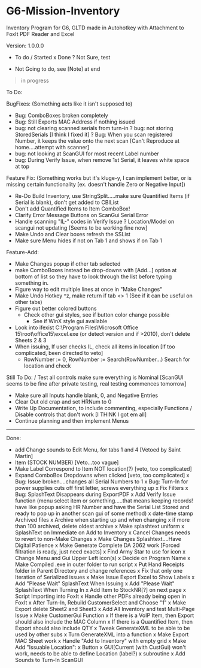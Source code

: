 # G6-Mission-Inventory
Inventory Program for G6, GLTD made in Autohotkey with Attachment to FoxIt PDF Reader and Excel

Version: 1.0.0.0

 - To do
 / Started
 x Done
 ? Not Sure, test
 * Not Going to do, see [Note] at end
 > in progress

To Do:

BugFixes: (Something acts like it isn't supposed to)
 - Bug: ComboBoxes broken completely
 - Bug: Still Exports MAC Address if nothing issued
 - bug: not clearing scanned serials from turn-in
 ? bug: not storing StoredSerials [I think I fixed it]
 ? Bug: When you scan registered Number, it keeps the value onto the next scan [Can't Reproduce at home....attempt with scanner]
 - bug: not looking at ScanGUI for most recent Label number
 - bug: During Verify Issue, when remove 1st Serial, it leaves white space at top

Feature Fix: (Something works but it's kluge-y, I can implement better, or is missing certain functionality [ex. doesn't handle Zero or Negative Input])
 - Re-Do Build Inventory, use StringSplit.....make sure Quantified Items (if Serial is blank), don't get added to CBIList
 - Don't add Quantified Items to Item ComboBox!
 - Clarify Error Message Buttons on ScanGui Serial Error
 - Handle scanning "IL-" codes in Verify Issue
 ? Location/Model on scangui not updating [Seems to be working fine now]
 - Make Undo and Clear boxes refresh the SSList
 - Make sure Menu hides if not on Tab 1 and shows if on Tab 1

Feature-Add:
 - Make Changes popup if other tab selected
 - make ComboBoxes instead be drop-downs with [Add...] option at bottom of list so they have to look through the list before typing something in.
 - Figure way to edit multiple lines at once in "Make Changes"
 - Make Undo Hotkey ^z, make return if tab <> 1 (See if it can be useful on other tabs)
 - Figure out better colored buttons
   - Check other gui styles, see if button color change possible
     - See if WinX style gui available
 - Look into ifexist C:\Program Files\Microsoft Office 15\root\office15\excel.exe (or detect version and if >2010), don't delete Sheets 2 & 3
 - When issuing, If user checks IL, check all items in location	[If too complicated, been directed to veto]
    - RowNumber := 0, RowNumber := Search(RowNumber...) Search for location and check

Still To Do:
 / Test all controls make sure everything is Nominal [ScanGUI seems to be fine after private testing, real testing commences tomorrow]
 - Make sure all Inputs handle blank, 0, and Negative Entries
 - Clear Out old crap and set HRNum to 0
 - Write Up Documentation, to include commenting, especially Functions
 / Disable controls that don't work [I THINK I got em all]
 - Continue planning and then implement Menus
 

 
----------------------------------------------------------

Done:
 * add Change sounds to  Edit Menu, for tabs 1 and 4 [Vetoed by Saint Martin]
 * Item (STOCK NUMBER) [Veto...too vague]
 * Make Label Correspond to Item NOT location(?)	[veto, too complicated]
 * Expand ComboBox Dropdowns when clicked	[veto, too complicated]
 x Bug: Issue broken....changes all Serial Numbers to 1
 x Bug: Turn-In for power supplies cuts off first letter, screws everything up
 x Fix Filters
 x Bug: SplashText Disappears during ExportPDF
 x Add Verify Issue function (menu select item or something.....that means keeping records! have like popup asking HR Number and have the Serial List Stored and ready to pop up in another scan gui of some method)
 x date-time stamp Archived files 
 x Archive when starting up and when changing
 x if more than 100 archived, delete oldest archive
 x Make splashtext uniform
 x SplashText on Immediate on Add to Inventory
 x Cancel Changes needs to revert to non-Make Changes
 x Make Changes Splashtext....Have Digital Patience
 x Make Generate Complete DA 2062 work [Forced filtration is ready, just need exacts]
 x Find Army Star to use for icon
 x Change Menu and Gui Upper Left icon(s)
 x Decide on Program Name
 x Make Compiled .exe in outer folder to run script
 x Put Hand Receipts folder in Parent Directory and change references
 x Fix that only one Iteration of Serialized issues
 x Make Issue Export Excel to Show Labels
 x Add "Please Wait" SplashText When Issuing
 x Add "Please Wait" SplashText When Turning In
 x Add Item to StockNR[?] on next page
 x Script Importing into FoxIt
 x Handle other PDFs already being open in FoxIt
 x After Turn-In, Rebuild CustomerSelect and Choose "1"
 x Make Export delete Sheet2 and Sheet3
 x Add All Inventory and test Multi-Page Issue
 x Make CustomerGui Function
 x If there is a VoIP Item, then Export should also include the MAC Column
 x If there is a Quantified Item, then Export should also include QTY
 x Tweak GenerateXML to be able to be used by other subs
 x Turn GenerateXML into a function
 x Make Export MAC Sheet work
 x Handle "Add to Inventory" with empty grid
 x Make Add "Issuable Location":
	 x Button
	 x GUI[Current (with CustGui) won't work, needs to be able to define Location (label?)
	 x subroutine
 x Add Sounds to Turn-In ScanGUI
